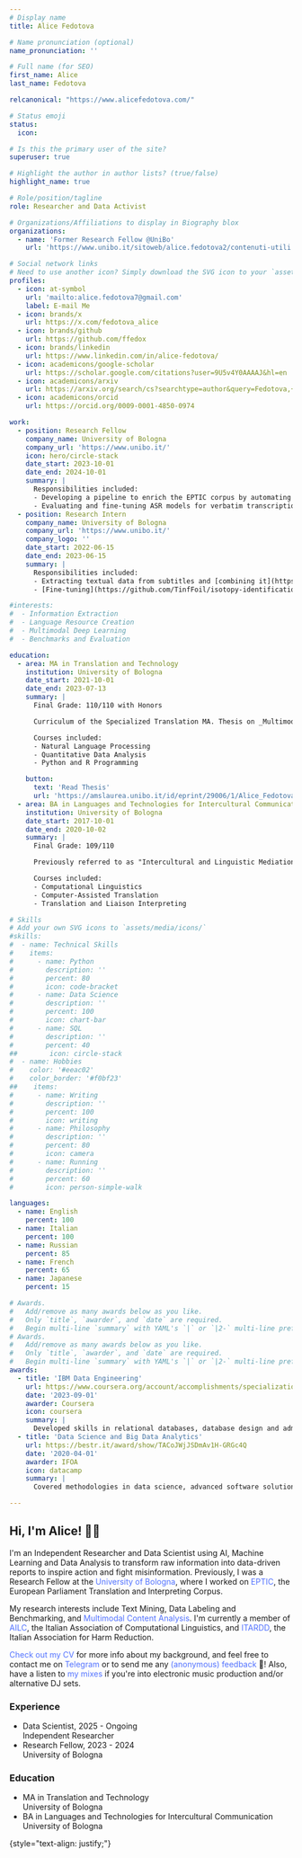```yaml
---
# Display name
title: Alice Fedotova

# Name pronunciation (optional)
name_pronunciation: ''

# Full name (for SEO)
first_name: Alice
last_name: Fedotova

relcanonical: "https://www.alicefedotova.com/"

# Status emoji
status:
  icon: 

# Is this the primary user of the site?
superuser: true

# Highlight the author in author lists? (true/false)
highlight_name: true

# Role/position/tagline
role: Researcher and Data Activist

# Organizations/Affiliations to display in Biography blox
organizations:
  - name: 'Former Research Fellow @UniBo'
    url: 'https://www.unibo.it/sitoweb/alice.fedotova2/contenuti-utili'

# Social network links
# Need to use another icon? Simply download the SVG icon to your `assets/media/icons/` folder.
profiles:
  - icon: at-symbol
    url: 'mailto:alice.fedotova7@gmail.com'
    label: E-mail Me
  - icon: brands/x
    url: https://x.com/fedotova_alice
  - icon: brands/github
    url: https://github.com/ffedox
  - icon: brands/linkedin
    url: https://www.linkedin.com/in/alice-fedotova/
  - icon: academicons/google-scholar
    url: https://scholar.google.com/citations?user=9U5v4Y0AAAAJ&hl=en
  - icon: academicons/arxiv
    url: https://arxiv.org/search/cs?searchtype=author&query=Fedotova,+A
  - icon: academicons/orcid
    url: https://orcid.org/0009-0001-4850-0974

work:
  - position: Research Fellow
    company_name: University of Bologna
    company_url: 'https://www.unibo.it/'
    icon: hero/circle-stack
    date_start: 2023-10-01
    date_end: 2024-10-01
    summary: |
      Responsibilities included:
      - Developing a pipeline to enrich the EPTIC corpus by automating transcription, sentence alignment, video alignment, and metadata extraction.
      - Evaluating and fine-tuning ASR models for verbatim transcription, focusing on linguistic features like disfluencies and pauses.
  - position: Research Intern
    company_name: University of Bologna
    company_url: 'https://www.unibo.it/'
    company_logo: ''
    date_start: 2022-06-15
    date_end: 2023-06-15
    summary: |
      Responsibilities included:
      - Extracting textual data from subtitles and [combining it](https://github.com/TinfFoil/isotopy-identification/tree/main/subtitles) with the Medical Dramas Dataset developed by the [Department of Arts](https://dar.unibo.it/it/index.html) of the University of Bologna.
      - [Fine-tuning](https://github.com/TinfFoil/isotopy-identification/blob/main/models/multimodal_multi.py) MMBT (Multimodal Bitransformer), which resulted in a 7.6% higher F1 score commpared to the text-only models.

#interests:
#  - Information Extraction
#  - Language Resource Creation
#  - Multimodal Deep Learning
#  - Benchmarks and Evaluation

education:
  - area: MA in Translation and Technology
    institution: University of Bologna
    date_start: 2021-10-01
    date_end: 2023-07-13
    summary: |
      Final Grade: 110/110 with Honors

      Curriculum of the Specialized Translation MA. Thesis on _Multimodal Classification of Audiovisual Content_. Supervised by [Prof. Alberto Barrón-Cedeño](https://www.unibo.it/sitoweb/a.b#arron). Presented a paper at the [14th Media Mutations International Conference](https://www.mediamutations.org/) and collaborated with the [Language Technologies Lab](https://site.unibo.it/nlp/en) of the University of Bologna.

      Courses included:
      - Natural Language Processing
      - Quantitative Data Analysis
      - Python and R Programming

    button:
      text: 'Read Thesis'
      url: 'https://amslaurea.unibo.it/id/eprint/29006/1/Alice_Fedotova_Dissertation.pdf'
  - area: BA in Languages and Technologies for Intercultural Communication
    institution: University of Bologna
    date_start: 2017-10-01
    date_end: 2020-10-02
    summary: |
      Final Grade: 109/110

      Previously referred to as "Intercultural and Linguistic Mediation". Spent one semester abroad as part of the Overseas exchange program, taking courses at the [Higher School of Economics (Высшая Школа Экономики)](https://www.hse.ru/en/).

      Courses included:
      - Computational Linguistics
      - Computer-Assisted Translation
      - Translation and Liaison Interpreting

# Skills
# Add your own SVG icons to `assets/media/icons/`
#skills:
#  - name: Technical Skills
#    items:
#      - name: Python
#        description: ''
#        percent: 80
#        icon: code-bracket
#      - name: Data Science
#        description: ''
#        percent: 100
#        icon: chart-bar
#      - name: SQL
#        description: ''
#        percent: 40
##        icon: circle-stack
#  - name: Hobbies
#    color: '#eeac02'
#    color_border: '#f0bf23'
##    items:
#      - name: Writing
#        description: ''
#        percent: 100
#        icon: writing
#      - name: Philosophy
#        description: ''
#        percent: 80
#        icon: camera
#      - name: Running
#        description: ''
#        percent: 60
#        icon: person-simple-walk

languages:
  - name: English
    percent: 100
  - name: Italian
    percent: 100
  - name: Russian
    percent: 85
  - name: French
    percent: 65
  - name: Japanese
    percent: 15

# Awards.
#   Add/remove as many awards below as you like.
#   Only `title`, `awarder`, and `date` are required.
#   Begin multi-line `summary` with YAML's `|` or `|2-` multi-line prefix and indent 2 spaces below.
# Awards.
#   Add/remove as many awards below as you like.
#   Only `title`, `awarder`, and `date` are required.
#   Begin multi-line `summary` with YAML's `|` or `|2-` multi-line prefix and indent 2 spaces below.
awards:
  - title: 'IBM Data Engineering'
    url: https://www.coursera.org/account/accomplishments/specialization/certificate/5J3YGF32DH6A
    date: '2023-09-01'
    awarder: Coursera
    icon: coursera
    summary: |
      Developed skills in relational databases, database design and administration, data warehousing, SQL, BI tools, ETL, NoSQL, and big data processing with Apache Spark. Completed a capstone project designing and managing a data engineering platform inspired by real-world scenarios.
  - title: 'Data Science and Big Data Analytics'
    url: https://bestr.it/award/show/TACoJWjJSDmAv1H-GRGc4Q
    date: '2020-04-01'
    awarder: IFOA
    icon: datacamp
    summary: |
      Covered methodologies in data science, advanced software solutions for analytics, management of distributed data systems, computational methods for big data, and scalable algorithms for dimensionality reduction, clustering, and ranking.

---
```


## Hi, I'm Alice! 👋🏻

I'm an Independent Researcher and Data Scientist using AI, Machine Learning and Data Analysis to transform raw information into data-driven reports to inspire action and fight misinformation. Previously, I was a Research Fellow at the <a href="https://www.unibo.it/it" style="color: #5272ff; text-decoration: none;" onmouseover="this.style.textDecoration='underline'" onmouseout="this.style.textDecoration='none'">University of Bologna</a>, where I worked on <a href="https://corpora.dipintra.it/eptic/?section=home" style="color: #5272ff; text-decoration: none;" onmouseover="this.style.textDecoration='underline'" onmouseout="this.style.textDecoration='none'">EPTIC</a>, the European Parliament Translation and Interpreting Corpus.

My research interests include Text Mining, Data Labeling and Benchmarking, and <a href="https://amslaurea.unibo.it/id/eprint/29006/1/Alice_Fedotova_Dissertation.pdf" style="color: #5272ff; text-decoration: none;" onmouseover="this.style.textDecoration='underline'" onmouseout="this.style.textDecoration='none'">Multimodal Content Analysis</a>. I'm currently a member of <a href="https://www.ai-lc.it/en/" style="color: #5272ff; text-decoration: none;" onmouseover="this.style.textDecoration='underline'" onmouseout="this.style.textDecoration='none'">AILC</a>, the Italian Association of Computational Linguistics, and <a href="https://www.itardd.it/" style="color: #5272ff; text-decoration: none;" onmouseover="this.style.textDecoration='underline'" onmouseout="this.style.textDecoration='none'">ITARDD</a>, the Italian Association for Harm Reduction. 

<a href="https://alicefedotova.com/files/resume.pdf" style="color: #5272ff; text-decoration: none;" onmouseover="this.style.textDecoration='underline'" onmouseout="this.style.textDecoration='none'">Check out my CV</a> for more info about my background, and feel free to contact me on <a href="https://t.me/alicefedotova" style="color: #5272ff; text-decoration: none;" onmouseover="this.style.textDecoration='underline'" onmouseout="this.style.textDecoration='none'">
Telegram</a> or to send me any <a href="https://www.admonymous.co/ffedox" style="color: #5272ff; text-decoration: none;" onmouseover="this.style.textDecoration='underline'" onmouseout="this.style.textDecoration='none'">(anonymous) feedback</a> 🙂! Also, have a listen to <a href="https://soundcloud.com/transiberiana" style="color: #5272ff; text-decoration: none;" onmouseover="this.style.textDecoration='underline'" onmouseout="this.style.textDecoration='none'">my mixes</a> if you're into electronic music production and/or alternative DJ sets.

<div class="experience-education-container">
  <div class="row">
    <div class="col">
      <h3 class="section-title">
        <a href="https://alicefedotova.com/experience/" style="text-decoration: none; color: inherit;" onmouseover="this.style.textDecoration='underline'" onmouseout="this.style.textDecoration='none'">
          Experience
        </a>
      </h3>
      <ul class="fa-ul">
        <li>
          <span class="fa-li"><i class="fas fa-briefcase"></i></span>
          <div>
            <span class="item-title">Data Scientist, 2025 - Ongoing</span>
            <div class="item-subtitle">Independent Researcher</div>
          </div>
        </li>
        <li>
          <span class="fa-li"><i class="fas fa-briefcase"></i></span>
          <div>
            <span class="item-title">Research Fellow, 2023 - 2024</span>
            <div class="item-subtitle">University of Bologna</div>
          </div>
        </li>
      </ul>
    </div>
    <div class="col">
      <h3 class="section-title">
        <a href="https://alicefedotova.com/experience/" style="text-decoration: none; color: inherit;" onmouseover="this.style.textDecoration='underline'" onmouseout="this.style.textDecoration='none'">
          Education
        </a>
      </h3>
      <ul class="fa-ul">
        <li>
          <span class="fa-li"><i class="fas fa-graduation-cap"></i></span>
          <div>
            <span class="item-title">MA in Translation and Technology</span>
            <div class="item-subtitle">University of Bologna</div>
          </div>
        </li>
        <li>
          <span class="fa-li"><i class="fas fa-graduation-cap"></i></span>
          <div>
            <span class="item-title">BA in Languages and Technologies for Intercultural Communication</span>
            <div class="item-subtitle">University of Bologna</div>
          </div>
        </li>
      </ul>
    </div>
  </div>
</div>




{style="text-align: justify;"}
